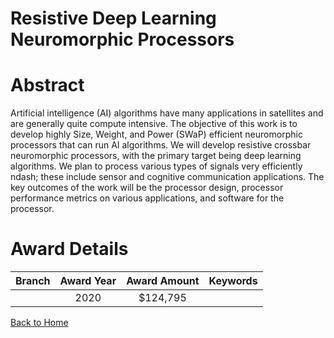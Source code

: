 
Resistive Deep Learning Neuromorphic Processors
===============================================

# Abstract


Artificial intelligence (AI) algorithms have many applications in satellites and are generally quite compute intensive. The objective of this work is to develop highly Size, Weight, and Power (SWaP) efficient neuromorphic processors that can run AI algorithms. We will develop resistive crossbar neuromorphic processors, with the primary target being deep learning algorithms. We plan to process various types of signals very efficiently ndash; these include sensor and cognitive communication applications. The key outcomes of the work will be the processor design, processor performance metrics on various applications, and software for the processor.  

# Award Details

|Branch|Award Year|Award Amount|Keywords|
| :---: | :---: | :---: | :---: |
||2020|$124,795||
  
  


[Back to Home](https://github.com/chrischow/dod_sbir_awards/CC/#681)